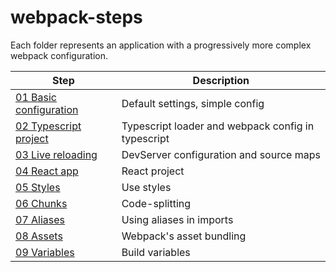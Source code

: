 # webpack-steps

Each folder represents an application with a progressively more complex webpack configuration.  

Step | Description
-|-
[01 Basic configuration](steps/01/README.md) | Default settings, simple config
[02 Typescript project](steps/02/README.md) | Typescript loader and webpack config in typescript
[03 Live reloading](steps/03/README.md) | DevServer configuration and source maps
[04 React app](steps/04/README.md) | React project
[05 Styles](steps/05/README.md) | Use styles
[06 Chunks](steps/06/README.md) | Code-splitting
[07 Aliases](steps/07/README.md) | Using aliases in imports
[08 Assets](steps/08/README.md) | Webpack's asset bundling
[09 Variables](steps/09/README.md) | Build variables
